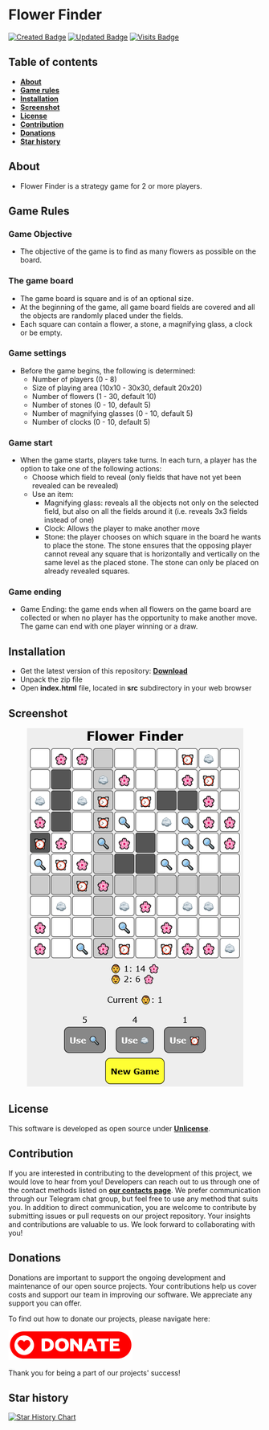 # Flower Finder

[![Created Badge](https://badges.pufler.dev/created/libersoft-org/flower-finder)](https://badges.pufler.dev) [![Updated Badge](https://badges.pufler.dev/updated/libersoft-org/flower-finder)](https://badges.pufler.dev) [![Visits Badge](https://badges.pufler.dev/visits/libersoft-org/flower-finder)](https://badges.pufler.dev)

## Table of contents
- [**About**](#about)
- [**Game rules**](#game-rules)
- [**Installation**](#installation)
- [**Screenshot**](#screenshot)
- [**License**](#license)
- [**Contribution**](#contribution)
- [**Donations**](#donations)
- [**Star history**](#star-history)

## About

- Flower Finder is a strategy game for 2 or more players.

## Game Rules

### Game Objective

- The objective of the game is to find as many flowers as possible on the board.

### The game board

- The game board is square and is of an optional size.
- At the beginning of the game, all game board fields are covered and all the objects are randomly placed under the fields.
- Each square can contain a flower, a stone, a magnifying glass, a clock or be empty.

### Game settings

- Before the game begins, the following is determined:
  - Number of players (0 - 8)
  - Size of playing area (10x10 - 30x30, default 20x20)
  - Number of flowers (1 - 30, default 10)
  - Number of stones (0 - 10, default 5)
  - Number of magnifying glasses (0 - 10, default 5)
  - Number of clocks (0 - 10, default 5)

### Game start

- When the game starts, players take turns. In each turn, a player has the option to take one of the following actions:
  - Choose which field to reveal (only fields that have not yet been revealed can be revealed)
  - Use an item:
    - Magnifying glass: reveals all the objects not only on the selected field, but also on all the fields around it (i.e. reveals 3x3 fields instead of one)
    - Clock: Allows the player to make another move
    - Stone: the player chooses on which square in the board he wants to place the stone. The stone ensures that the opposing player cannot reveal any square that is horizontally and vertically on the same level as the placed stone. The stone can only be placed on already revealed squares.

### Game ending

- Game Ending: the game ends when all flowers on the game board are collected or when no player has the opportunity to make another move. The game can end with one player winning or a draw.

## Installation

- Get the latest version of this repository: [**Download**](https://github.com/libersoft-org/flower-finder/archive/refs/heads/main.zip)
- Unpack the zip file
- Open **index.html** file, located in **src** subdirectory in your web browser

## Screenshot
<p align="center">
 <img src="./screenshot.webp" alt="Flower Finder" />
</p>

## License

This software is developed as open source under [**Unlicense**](./LICENSE).

## Contribution

If you are interested in contributing to the development of this project, we would love to hear from you! Developers can reach out to us through one of the contact methods listed on [**our contacts page**](https://libersoft.org/contacts). We prefer communication through our Telegram chat group, but feel free to use any method that suits you.
In addition to direct communication, you are welcome to contribute by submitting issues or pull requests on our project repository. Your insights and contributions are valuable to us. We look forward to collaborating with you!

## Donations

Donations are important to support the ongoing development and maintenance of our open source projects. Your contributions help us cover costs and support our team in improving our software. We appreciate any support you can offer.

To find out how to donate our projects, please navigate here:

[![Donate](https://raw.githubusercontent.com/libersoft-org/documents/main/donate.png)](https://libersoft.org/donations)

Thank you for being a part of our projects' success!

## Star history

[![Star History Chart](https://api.star-history.com/svg?repos=libersoft-org/flower-finder&type=Date)](https://star-history.com/#libersoft-org/flower-finder&Date)